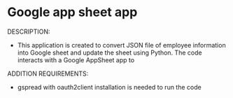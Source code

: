 # Google app sheet app
DESCRIPTION: 
- This application is created to convert JSON file of employee information into Google sheet and update the sheet using Python. The code interacts with a Google AppSheet app to 

ADDITION REQUIREMENTS:
- gspread with oauth2client installation is needed to run the code


